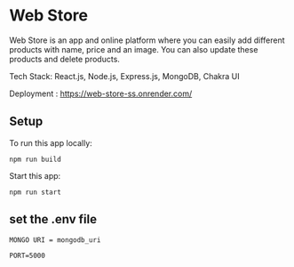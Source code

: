 # Web Store 

Web Store is an app and online platform where you can easily add different products with name, price and an image. You can also update these products and delete products.

Tech Stack: React.js, Node.js, Express.js, MongoDB, Chakra UI

Deployment : https://web-store-ss.onrender.com/

## Setup

To run this app locally: 
```
npm run build
```

Start this app: 
```
npm run start
```

## set the .env file

```
MONGO URI = mongodb_uri

PORT=5000
```
